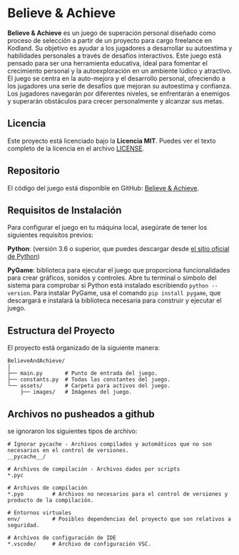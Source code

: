 # Believe & Achieve

**Believe & Achieve** es un juego de superación personal diseñado como proceso de selección a partir de un proyecto para cargo freelance en Kodland. Su objetivo es ayudar a los jugadores a desarrollar su autoestima y habilidades personales a través de desafíos interactivos. Este juego está pensado para ser una herramienta educativa, ideal para fomentar el crecimiento personal y la autoexploración en un ambiente lúdico y atractivo. El juego se centra en la auto-mejora y el desarrollo personal, ofreciendo a los jugadores una serie de desafíos que mejoran su autoestima y confianza. Los jugadores navegarán por diferentes niveles, se enfrentarán a enemigos y superarán obstáculos para crecer personalmente y alcanzar sus metas.

## Licencia

Este proyecto está licenciado bajo la **Licencia MIT**. Puedes ver el texto completo de la licencia en el archivo [LICENSE](LICENSE).


## Repositorio

El código del juego está disponible en GitHub: [Believe & Achieve](https://github.com/devpsicoamgg/BelieveAndAchieve).


## Requisitos de Instalación

Para configurar el juego en tu máquina local, asegúrate de tener los siguientes requisitos previos: 

**Python**: (versión 3.6 o superior, que puedes descargar desde [el sitio oficial de Python](https://www.python.org/downloads/)) 

**PyGame**: biblioteca para ejecutar el juego que proporciona funcionalidades para crear gráficos, sonidos y controles. Abre tu terminal o símbolo del sistema para comprobar si Python está instalado escribiendo `python --version`. Para instalar PyGame, usa el comando `pip install pygame`, que descargará e instalará la biblioteca necesaria para construir y ejecutar el juego.

## Estructura del Proyecto

El proyecto está organizado de la siguiente manera:

```
BelieveAndAchieve/ 
│ 
├── main.py       # Punto de entrada del juego. 
├── constants.py  # Todas las constantes del juego.  
└── assets/       # Carpeta para activos del juego. 
    ├── images/   # Imágenes del juego. 
```

## Archivos no pusheados a github

se ignoraron los siguientes tipos de archivo:

```
# Ignorar pycache - Archivos compilados y automáticos que no son necesarios en el control de versiones.
__pycache__/  

# Archivos de compilación - Archivos dados por scripts
*.pyc        

# Archivos de compilación
*.pyo         # Archivos no necesarios para el control de versiones y producto de la compilación.

# Entornos virtuales
env/          # Posibles dependencias del proyecto que son relativos a seguridad.

# Archivos de configuración de IDE
*.vscode/     # Archivo de configuración VSC.
```
